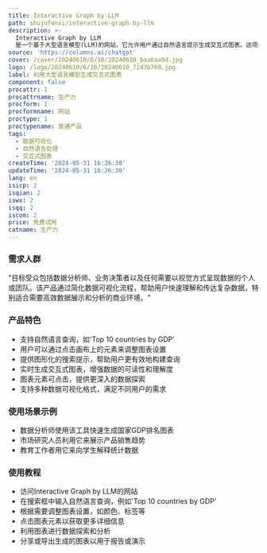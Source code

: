 ```yaml
---
title: Interactive Graph by LLM
path: shujufenxi/interactive-graph-by-llm
description: >-
  Interactive Graph by LLM
  是一个基于大型语言模型(LLM)的网站，它允许用户通过自然语言提示生成交互式图表。这项技术的重要性在于它简化了数据可视化的过程，使得非技术用户也能够轻松创建和理解复杂的数据。产品背景信息包括其创新的交互方式和对数据可视化的贡献。目前产品处于免费试用阶段，定位于希望简化数据展示流程的企业和个人。
source: 'https://columns.ai/chatgpt'
cover: /cover/20240610/6/10/20240610_baa6aa9d.jpg
logo: /logo/20240610/6/10/20240610_7243b760.jpg
label: 利用大型语言模型生成交互式图表
component: false
procattr: 1
procattrname: 生产力
procform: 1
procformname: 网站
proctype: 1
proctypename: 普通产品
tags:
  - 数据可视化
  - 自然语言处理
  - 交互式图表
createTime: '2024-05-31 16:26:30'
updateTime: '2024-05-31 16:26:30'
lang: en
isicp: 2
isqian: 2
iswx: 2
isqq: 2
iscom: 2
price: 免费试用
catname: 生产力
---
```




### 需求人群
"目标受众包括数据分析师、业务决策者以及任何需要以视觉方式呈现数据的个人或团队。该产品通过简化数据可视化流程，帮助用户快速理解和传达复杂数据，特别适合需要高效数据展示和分析的商业环境。"

### 产品特色
* 支持自然语言查询，如'Top 10 countries by GDP'
* 用户可以通过点击画布上的元素来调整图表设置
* 提供图形化的搜索提示，帮助用户更有效地构建查询
* 实时生成交互式图表，增强数据的可读性和理解度
* 图表元素可点击，提供更深入的数据探索
* 支持多种数据可视化格式，满足不同用户的需求

### 使用场景示例
* 数据分析师使用该工具快速生成国家GDP排名图表
* 市场研究人员利用它来展示产品销售趋势
* 教育工作者用它来向学生解释统计数据

### 使用教程
* 访问Interactive Graph by LLM的网站
* 在搜索框中输入自然语言查询，例如'Top 10 countries by GDP'
* 根据需要调整图表设置，如颜色、标签等
* 点击图表元素以获取更多详细信息
* 利用图表进行数据探索和分析
* 分享或导出生成的图表以用于报告或演示

  
